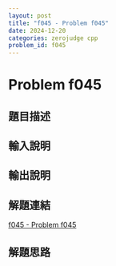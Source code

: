 ```yaml
---
layout: post
title: "f045 - Problem f045"
date: 2024-12-20
categories: zerojudge cpp
problem_id: f045
---
```


# Problem f045

## 題目描述



## 輸入說明



## 輸出說明



## 解題連結

[f045 - Problem f045](https://zerojudge.tw/ShowProblem?problemid=f045)

## 解題思路


